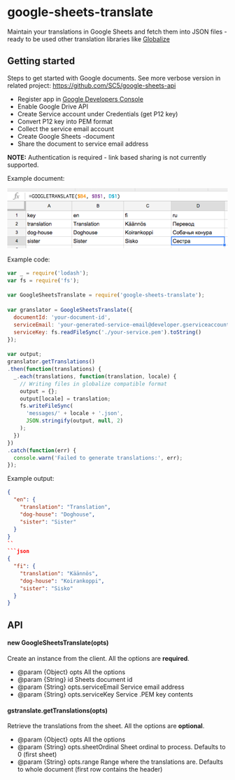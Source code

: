 # google-sheets-translate

Maintain your translations in Google Sheets and fetch them into JSON files - ready to be used other translation libraries like [Globalize](https://github.com/jquery/globalize)

## Getting started

Steps to get started with Google documents. See more verbose version in related project: https://github.com/SC5/google-sheets-api

- Register app in [Google Developers Console](https://console.developers.google.com/project)
- Enable Google Drive API
- Create Service account under Credentials (get P12 key)
- Convert P12 key into PEM format
- Collect the service email account
- Create Google Sheets -document
- Share the document to service email address

**NOTE:** Authentication is required - link based sharing is not currently supported.

Example document:

![Bonus: Use GOOGLETRANSLATE for creating initial translations](sheets.png)

Example code:

```javascript
var _ = require('lodash');
var fs = require('fs');

var GoogleSheetsTranslate = require('google-sheets-translate');

var granslator = GoogleSheetsTranslate({
  documentId: 'your-document-id',
  serviceEmail: 'your-generated-service-email@developer.gserviceaccount.com',
  serviceKey: fs.readFileSync('./your-service.pem').toString()
});

var output;
granslator.getTranslations()
.then(function(translations) {
  _.each(translations, function(translation, locale) {
    // Writing files in globalize compatible format
    output = {};
    output[locale] = translation;
    fs.writeFileSync(
      'messages/' + locale + '.json',
      JSON.stringify(output, null, 2)
    );
  })
})
.catch(function(err) {
  console.warn('Failed to generate translations:', err);
});
```

Example output:

```json
{
  "en": {
    "translation": "Translation",
    "dog-house": "Doghouse",
    "sister": "Sister"
  }
}
``
```json
{
  "fi": {
    "translation": "Käännös",
    "dog-house": "Koirankoppi",
    "sister": "Sisko"
  }
}
```

## API

#### new GoogleSheetsTranslate(opts)

Create an instance from the client. All the options are **required**.

* @param {Object} opts               All the options
* @param {String} id                 Sheets document id
* @param {String} opts.serviceEmail  Service email address
* @param {String} opts.serviceKey    Service .PEM key contents

#### gstranslate.getTranslations(opts)

Retrieve the translations from the sheet. All the options are **optional**.

* @param {Object} opts               All the options
* @param {String} opts.sheetOrdinal  Sheet ordinal to process. Defaults to 0 (first sheet)
* @param {String} opts.range         Range where the translations are. Defaults to whole document (first row contains the header)

